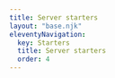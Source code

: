 ```yaml
---
title: Server starters
layout: "base.njk"
eleventyNavigation:
  key: Starters
  title: Server starters
  order: 4
---
```


